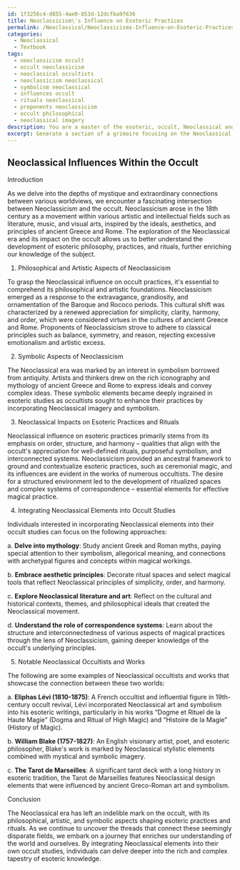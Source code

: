 ```yaml
---
id: 1f3256c4-d855-4ae0-853d-12dcfba9f636
title: Neoclassicism\'s Influence on Esoteric Practices
permalink: /Neoclassical/Neoclassicisms-Influence-on-Esoteric-Practices/
categories:
  - Neoclassical
  - Textbook
tags:
  - neoclassicism occult
  - occult neoclassicism
  - neoclassical occultists
  - neoclassicism neoclassical
  - symbolism neoclassical
  - influences occult
  - rituals neoclassical
  - proponents neoclassicism
  - occult philosophical
  - neoclassical imagery
description: You are a master of the esoteric, occult, Neoclassical and education, you have written many textbooks on the subject in ways that provide students with rich and deep understanding of the subject. You are being asked to write textbook-like sections on a topic and you do it with full context, explainability, and reliability in accuracy to the true facts of the topic at hand, in a textbook style that a student would easily be able to learn from, in a rich, engaging, and contextual way. Always include relevant context (such as formulas and history), related concepts, and in a way that someone can gain deep insights from.
excerpt: Generate a section of a grimoire focusing on the Neoclassical influences within the occult. Discuss the key philosophical, artistic, and symbolic aspects of Neoclassicism, its impact on esoteric practices and rituals, and how individuals can integrate Neoclassical elements into their own occult studies for a deeper understanding and appreciation of the subject. Please also provide examples of notable Neoclassical occultists or works that showcase this connection.
---
```


## Neoclassical Influences Within the Occult

Introduction

As we delve into the depths of mystique and extraordinary connections between various worldviews, we encounter a fascinating intersection between Neoclassicism and the occult. Neoclassicism arose in the 18th century as a movement within various artistic and intellectual fields such as literature, music, and visual arts, inspired by the ideals, aesthetics, and principles of ancient Greece and Rome. The exploration of the Neoclassical era and its impact on the occult allows us to better understand the development of esoteric philosophy, practices, and rituals, further enriching our knowledge of the subject.

1. Philosophical and Artistic Aspects of Neoclassicism

To grasp the Neoclassical influence on occult practices, it's essential to comprehend its philosophical and artistic foundations. Neoclassicism emerged as a response to the extravagance, grandiosity, and ornamentation of the Baroque and Rococo periods. This cultural shift was characterized by a renewed appreciation for simplicity, clarity, harmony, and order, which were considered virtues in the cultures of ancient Greece and Rome. Proponents of Neoclassicism strove to adhere to classical principles such as balance, symmetry, and reason, rejecting excessive emotionalism and artistic excess.

2. Symbolic Aspects of Neoclassicism

The Neoclassical era was marked by an interest in symbolism borrowed from antiquity. Artists and thinkers drew on the rich iconography and mythology of ancient Greece and Rome to express ideals and convey complex ideas. These symbolic elements became deeply ingrained in esoteric studies as occultists sought to enhance their practices by incorporating Neoclassical imagery and symbolism.

3. Neoclassical Impacts on Esoteric Practices and Rituals

Neoclassical influence on esoteric practices primarily stems from its emphasis on order, structure, and harmony – qualities that align with the occult's appreciation for well-defined rituals, purposeful symbolism, and interconnected systems. Neoclassicism provided an ancestral framework to ground and contextualize esoteric practices, such as ceremonial magic, and its influences are evident in the works of numerous occultists. The desire for a structured environment led to the development of ritualized spaces and complex systems of correspondence – essential elements for effective magical practice.

4. Integrating Neoclassical Elements into Occult Studies

Individuals interested in incorporating Neoclassical elements into their occult studies can focus on the following approaches:

a. ****Delve into mythology****: Study ancient Greek and Roman myths, paying special attention to their symbolism, allegorical meaning, and connections with archetypal figures and concepts within magical workings.

b. ****Embrace aesthetic principles****: Decorate ritual spaces and select magical tools that reflect Neoclassical principles of simplicity, order, and harmony.

c. ****Explore Neoclassical literature and art****: Reflect on the cultural and historical contexts, themes, and philosophical ideals that created the Neoclassical movement.

d. ****Understand the role of correspondence systems****: Learn about the structure and interconnectedness of various aspects of magical practices through the lens of Neoclassicism, gaining deeper knowledge of the occult's underlying principles.

5. Notable Neoclassical Occultists and Works

The following are some examples of Neoclassical occultists and works that showcase the connection between these two worlds:

a. ****Eliphas Lévi (1810-1875)****: A French occultist and influential figure in 19th-century occult revival, Lévi incorporated Neoclassical art and symbolism into his esoteric writings, particularly in his works “Dogme et Rituel de la Haute Magie” (Dogma and Ritual of High Magic) and “Histoire de la Magie” (History of Magic).

b. ****William Blake (1757-1827)****: An English visionary artist, poet, and esoteric philosopher, Blake's work is marked by Neoclassical stylistic elements combined with mystical and symbolic imagery.

c. ****The Tarot de Marseilles****: A significant tarot deck with a long history in esoteric tradition, the Tarot de Marseilles features Neoclassical design elements that were influenced by ancient Greco-Roman art and symbolism.

Conclusion

The Neoclassical era has left an indelible mark on the occult, with its philosophical, artistic, and symbolic aspects shaping esoteric practices and rituals. As we continue to uncover the threads that connect these seemingly disparate fields, we embark on a journey that enriches our understanding of the world and ourselves. By integrating Neoclassical elements into their own occult studies, individuals can delve deeper into the rich and complex tapestry of esoteric knowledge.
